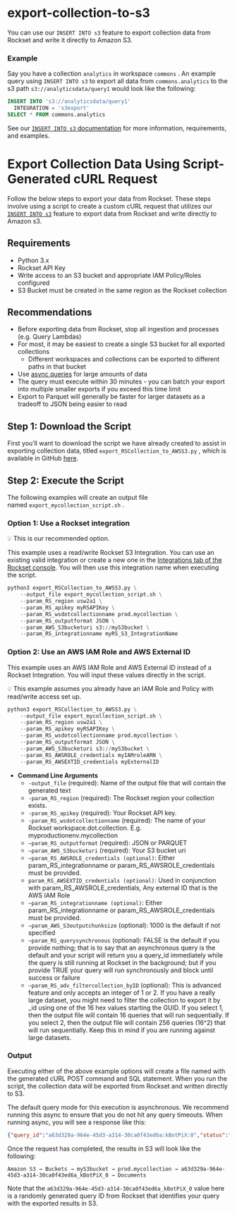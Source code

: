# export-collection-to-s3
You can use our `INSERT INTO s3` feature to export collection data from Rockset and write it directly to Amazon S3. 

### Example

Say you have a collection `analytics` in workspace `commons` . An example query using `INSERT INTO s3` to export all data from `commons.analytics` to the s3 path `s3://analyticsdata/query1` would look like the following:

```sql
INSERT INTO 's3://analyticsdata/query1'
  INTEGRATION = 's3export'
SELECT * FROM commons.analytics
```

See our [`INSERT INTO s3` documentation](https://docs.rockset.com/documentation/reference/insert-into-s3#insert-into-s3-examples) for more information, requirements, and examples.

# **Export Collection Data Using Script-Generated cURL Request**

Follow the below steps to export your data from Rockset. These steps involve using a script to create a custom cURL request that utilizes our [`INSERT INTO s3`](https://docs.rockset.com/documentation/reference/insert-into-s3#insert-into-s3-examples) feature to export data from Rockset and write directly to Amazon s3.

## Requirements

- Python 3.x
- Rockset API Key
- Write access to an S3 bucket and appropriate IAM Policy/Roles configured
- S3 Bucket must be created in the same region as the Rockset collection

## Recommendations

- Before exporting data from Rockset, stop all ingestion and processes (e.g. Query Lambdas)
- For most, it may be easiest to create a single S3 bucket for all exported collections
    - Different workspaces and collections can be exported to different paths in that bucket
- Use [async queries](https://docs.rockset.com/documentation/docs/async-queries) for large amounts of data
- The query must execute within 30 minutes - you can batch your export into multiple smaller exports if you exceed this time limit
- Export to Parquet will generally be faster for larger datasets as a tradeoff to JSON being easier to read

## Step 1: Download the Script

First you’ll want to download the script we have already created to assist in exporting collection data, titled `export_RSCollection_to_AWSS3.py` , which is available in GitHub [here](https://github.com/rocksetlabs/export-collection-to-s3/blob/main/export_RSCollection_to_AWSS3.py).

## Step 2: Execute the Script

The following examples will create an output file named `export_mycollection_script.sh` .

### Option 1: Use a Rockset integration

<aside>
💡 This is our recommended option.

</aside>

This example uses a read/write Rockset S3 Integration. You can use an existing valid integration or create a new one in the [Integrations tab of the Rockset console](https://console.rockset.com/integrations). You will then use this integration name when executing the script. 

```python
python3 export_RSCollection_to_AWSS3.py \
    --output_file export_mycollection_script.sh \
    --param_RS_region usw2a1 \
    --param_RS_apikey myRSAPIKey \
    --param_RS_wsdotcollectionname prod.mycollection \
    --param_RS_outputformat JSON \
    --param_AWS_S3bucketuri s3://myS3bucket \
    --param_RS_integrationname myRS_S3_IntegrationName
```

### Option 2: Use an AWS IAM Role and AWS External ID

This example uses an AWS IAM Role and AWS External ID instead of a Rockset Integration. You will input these values directly in the script.

<aside>
💡 This example assumes you already have an IAM Role and Policy with read/write access set up.

</aside>

```python
python3 export_RSCollection_to_AWSS3.py \
    --output_file export_mycollection_script.sh \
    --param_RS_region usw2a1 \
    --param_RS_apikey myRSAPIKey \
    --param_RS_wsdotcollectionname prod.mycollection \
    --param_RS_outputformat JSON \
    --param_AWS_S3bucketuri s3://myS3bucket \
    --param_RS_AWSROLE_credentials myIAMroleARN \
    --param_RS_AWSEXTID_credentials myExternalID
```

- **Command Line Arguments**
    - `-output_file` (required): Name of the output file that will contain the generated text
    - `-param_RS_region` (required): The Rockset region your collection exists.
    - `-param_RS_apikey` (required): Your Rockset API key.
    - `-param_RS_wsdotcollectionname` (required): The name of your Rockset workspace.dot.collection. E.g. myproductionenv.mycollection
    - `—param_RS_outputformat` (required): JSON or PARQUET
    - `—param_AWS_S3bucketuri` (required): Your S3 bucket uri
    - `—param_RS_AWSROLE_credentials (optional)`: Either param_RS_integrationname or param_RS_AWSROLE_credentials must be provided.
    - `param_RS_AWSEXTID_credentials (optional)`: Used in conjunction with param_RS_AWSROLE_credentials, Any external ID that is the AWS IAM Role
    - `—param_RS_integrationname (optional)`: Either param_RS_integrationname or param_RS_AWSROLE_credentials must be provided.
    - `—param_AWS_S3outputchunksize` (optional): 1000 is the default if not specified
    - `—param_RS_querysynchronous` (optional): FALSE is the default if you provide nothing; that is to say that an asynchronous query is the default and your script will return you a query_id immediately while the query is still running at Rockset in the background; but if you provide TRUE your query will run synchronously and block until success or failure
    - `—param_RS_adv_filtercollection_byID` (optional): This is advanced feature and only accepts an integer of 1 or 2. If you have a really large dataset, you might need to filter the collection to export it by _id using one of the 16 hex values starting the GUID. If you select 1, then the output file will contain 16 queries that will run sequentially. If you select 2, then the output file will contain 256 queries (16^2) that will run sequentially. Keep this in mind if you are running against large datasets.

### Output

Executing either of the above example options will create a file named with the generated cURL POST command and SQL statement. When you run the script, the collection data will be exported from Rockset and written directly to S3.

The default query mode for this execution is asynchronous. We recommend running this async to ensure that you do not hit any query timeouts. When running async, you will see a response like this:

```JSON
{"query_id":"a63d329a-964e-45d3-a314-30ca0f43ed6a:kBotPiX:0","status":"QUEUED","stats":{"elapsed_time_ms":9,"throttled_time_micros":9000}}
```

Once the request has completed, the results in S3 will look like the following:

```
Amazon S3 → Buckets → myS3bucket → prod.mycollection → a63d329a-964e-45d3-a314-30ca0f43ed6a_kBotPiX_0 → Documents
```

Note that the `a63d329a-964e-45d3-a314-30ca0f43ed6a_kBotPiX_0` value here is a randomly generated query ID from Rockset that identifies your query with the exported results in S3.
